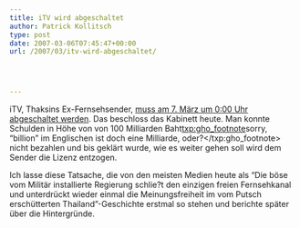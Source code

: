 ```yaml
---
title: iTV wird abgeschaltet
author: Patrick Kollitsch
type: post
date: 2007-03-06T07:45:47+00:00
url: /2007/03/itv-wird-abgeschaltet/




---
```

iTV, Thaksins Ex-Fernsehsender, [muss am 7. März um 0:00 Uhr abgeschaltet werden][1]. Das beschloss das Kabinett heute. Man konnte Schulden in Höhe von von 100 Milliarden Baht<txp:gho_footnote>sorry, &#8220;billion&#8221; im Englischen ist doch eine Milliarde, oder?</txp:gho_footnote> nicht bezahlen und bis geklärt wurde, wie es weiter gehen soll wird dem Sender die Lizenz entzogen.

Ich lasse diese Tatsache, die von den meisten Medien heute als &#8220;Die böse vom Militär installierte Regierung schlie?t den einzigen freien Fernsehkanal und unterdrückt wieder einmal die Meinungsfreiheit im vom Putsch erschütterten Thailand&#8221;-Geschichte erstmal so stehen und berichte später über die Hintergründe.

 [1]: http://etna.mcot.net/query.php?nid=28293